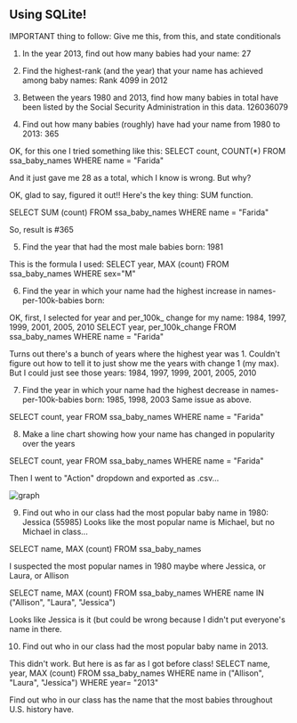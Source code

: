 ## Using SQLite!

IMPORTANT thing to follow: Give me this, from this, and state conditionals

1) In the year 2013, find out how many babies had your name: 27 

2) Find the highest-rank (and the year) that your name has achieved among baby names: Rank 4099 in 2012

3) Between the years 1980 and 2013, find how many babies in total have been listed by the Social Security Administration in this data. 
126036079


4) Find out how many babies (roughly) have had your name from 1980 to 2013: 365

OK, for this one I tried something like this:
SELECT count, COUNT(*)
FROM ssa_baby_names WHERE name = "Farida" 

And it just gave me 28 as a total, which I know is wrong. But why?

OK, glad to say, figured it out!! Here's the key thing: SUM function.

SELECT SUM (count)
FROM ssa_baby_names WHERE name = "Farida" 

So, result is #365

5) Find the year that had the most male babies born: 1981 

This is the formula I used:
SELECT year, 
MAX (count) FROM ssa_baby_names WHERE sex="M"


6) Find the year in which your name had the highest increase in names-per-100k-babies born:

OK, first, I selected for year and per_100k_ change for my name: 1984, 1997, 1999, 2001, 2005, 2010
SELECT year, per_100k_change
FROM ssa_baby_names WHERE name = "Farida" 

Turns out there's a bunch of years where the highest year was 1. Couldn't figure out how to tell it to just show me the years with change 1 (my max). But I could just see those years: 1984, 1997, 1999, 2001, 2005, 2010


7) Find the year in which your name had the highest decrease in names-per-100k-babies born: 1985, 1998, 2003
Same issue as above.

SELECT count, year
FROM ssa_baby_names WHERE name = "Farida" 

8) Make a line chart showing how your name has changed in popularity over the years

SELECT count, year
FROM ssa_baby_names WHERE name = "Farida" 

Then I went to "Action" dropdown and exported as .csv...

![graph](http://i.imgur.com/JmMCzYy.png)



9) Find out who in our class had the most popular baby name in 1980: Jessica (55985)
Looks like the most popular name is Michael, but no Michael in class...

SELECT name, MAX (count)
FROM ssa_baby_names 

I suspected the most popular names in 1980 maybe where Jessica, or Laura, or Allison

SELECT name, MAX (count) 
FROM ssa_baby_names WHERE name IN ("Allison", "Laura", "Jessica")

Looks like Jessica is it (but could be wrong because I didn't put everyone's name in there.

10) Find out who in our class had the most popular baby name in 2013.

This didn't work. But here is as far as I got before class!
SELECT name, year, MAX (count) 
FROM ssa_baby_names WHERE name in ("Allison", "Laura", "Jessica") WHERE year= "2013"

Find out who in our class has the name that the most babies throughout U.S. history have.

